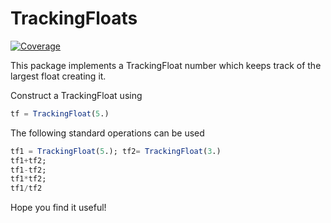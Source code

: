 # TrackingFloats

<!-- [![Stable](https://img.shields.io/badge/docs-stable-blue.svg)](https://JonasHansson96.github.io/TrackingFloats.jl/stable/)
[![Dev](https://img.shields.io/badge/docs-dev-blue.svg)](https://JonasHansson96.github.io/TrackingFloats.jl/dev/)
[![Build Status](https://travis-ci.com/JonasHansson96/TrackingFloats.jl.svg?branch=main)](https://travis-ci.com/JonasHansson96/TrackingFloats.jl) -->
[![Coverage](https://codecov.io/gh/JonasHansson96/TrackingFloats.jl/branch/main/graph/badge.svg)](https://codecov.io/gh/JonasHansson96/TrackingFloats.jl)


This package implements a TrackingFloat number which keeps track of the largest float creating it.

Construct a TrackingFloat using
```julia
tf = TrackingFloat(5.)
```
The following standard operations can be used
```julia
tf1 = TrackingFloat(5.); tf2= TrackingFloat(3.)
tf1+tf2;
tf1-tf2;
tf1*tf2;
tf1/tf2
```

Hope you find it useful!